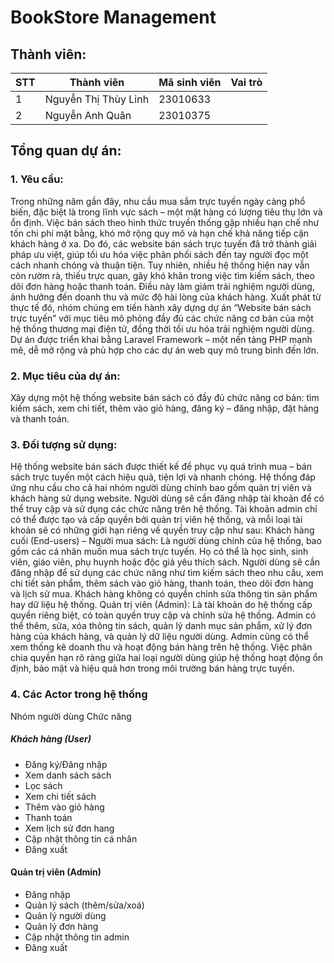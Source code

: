 # BookStore Management
## Thành viên:
| STT       | Thành viên            | Mã sinh viên         | Vai trò |    
|-----------|-----------------------|----------------------|--------- |
| 1         | Nguyễn Thị Thùy Linh  | 23010633             |          |
| 2         | Nguyễn Anh Quân       | 23010375             |          |

## Tổng quan dự án:
### 1. Yêu cầu:
Trong những năm gần đây, nhu cầu mua sắm trực tuyến ngày càng phổ biến, đặc biệt là trong lĩnh vực sách – một mặt hàng có lượng tiêu thụ lớn và ổn định. Việc bán sách theo hình thức truyền thống gặp nhiều hạn chế như tốn chi phí mặt bằng, khó mở rộng quy mô và hạn chế khả năng tiếp cận khách hàng ở xa. Do đó, các website bán sách trực tuyến đã trở thành giải pháp ưu việt, giúp tối ưu hóa việc phân phối sách đến tay người đọc một cách nhanh chóng và thuận tiện. Tuy nhiên, nhiều hệ thống hiện nay vẫn còn rườm rà, thiếu trực quan, gây khó khăn trong việc tìm kiếm sách, theo dõi đơn hàng hoặc thanh toán. Điều này làm giảm trải nghiệm người dùng, ảnh hưởng đến doanh thu và mức độ hài lòng của khách hàng.
Xuất phát từ thực tế đó, nhóm chúng em tiến hành xây dựng dự án “Website bán sách trực tuyến” với mục tiêu mô phỏng đầy đủ các chức năng cơ bản của một hệ thống thương mại điện tử, đồng thời tối ưu hóa trải nghiệm người dùng.
Dự án được triển khai bằng Laravel Framework – một nền tảng PHP mạnh mẽ, dễ mở rộng và phù hợp cho các dự án web quy mô trung bình đến lớn.
### 2. Mục tiêu của dự án:
Xây dựng một hệ thống website bán sách có đầy đủ chức năng cơ bản: tìm kiếm sách, xem chi tiết, thêm vào giỏ hàng, đăng ký – đăng nhập, đặt hàng và thanh toán.
### 3. Đối tượng sử dụng:
Hệ thống website bán sách được thiết kế để phục vụ quá trình mua – bán sách trực tuyến một cách hiệu quả, tiện lợi và nhanh chóng. Hệ thống đáp ứng nhu cầu cho cả hai nhóm người dùng chính bao gồm quản trị viên và khách hàng sử dụng website. Người dùng sẽ cần đăng nhập tài khoản để có thể truy cập và sử dụng các chức năng trên hệ thống. Tài khoản admin chỉ có thể được tạo và cấp quyền bởi quản trị viên hệ thống, và mỗi loại tài khoản sẽ có những giới hạn riêng về quyền truy cập như sau:
Khách hàng cuối (End-users) – Người mua sách: Là người dùng chính của hệ thống, bao gồm các cá nhân muốn mua sách trực tuyến. Họ có thể là học sinh, sinh viên, giáo viên, phụ huynh hoặc độc giả yêu thích sách. Người dùng sẽ cần đăng nhập để sử dụng các chức năng như tìm kiếm sách theo nhu cầu, xem chi tiết sản phẩm, thêm sách vào giỏ hàng, thanh toán, theo dõi đơn hàng và lịch sử mua. Khách hàng không có quyền chỉnh sửa thông tin sản phẩm hay dữ liệu hệ thống.
Quản trị viên (Admin): Là tài khoản do hệ thống cấp quyền riêng biệt, có toàn quyền truy cập và chỉnh sửa hệ thống. Admin có thể thêm, sửa, xóa thông tin sách, quản lý danh mục sản phẩm, xử lý đơn hàng của khách hàng, và quản lý dữ liệu người dùng. Admin cũng có thể xem thống kê doanh thu và hoạt động bán hàng trên hệ thống.
Việc phân chia quyền hạn rõ ràng giữa hai loại người dùng giúp hệ thống hoạt động ổn định, bảo mật và hiệu quả hơn trong môi trường bán hàng trực tuyến.
### 4. Các Actor trong hệ thống
Nhóm người dùng	Chức năng
##### Khách hàng (User)	
- Đăng ký/Đăng nhập
- Xem danh sách sách
- Lọc sách
- Xem chi tiết sách
- Thêm vào giỏ hàng
- Thanh toán
- Xem lịch sử đơn hang
- Cập nhật thông tin cá nhân
- Đăng xuất
#### Quản trị viên (Admin)	
- Đăng nhập
- Quản lý sách (thêm/sửa/xoá)
- Quản lý người dùng
- Quản lý đơn hàng
- Cập nhật thông tin admin
- Đăng xuất
